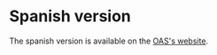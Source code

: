Spanish version
===============

The spanish version is available on the [OAS's website](http://oas.org/es/ssm/cyber/docs_irms.asp).
